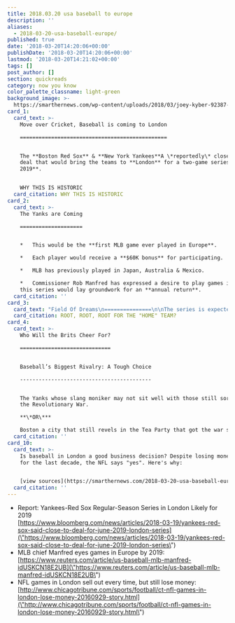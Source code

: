 ```yaml
---
title: 2018.03.20 usa baseball to europe
description: ''
aliases:
  - 2018-03-20-usa-baseball-europe/
published: true
date: '2018-03-20T14:20:06+00:00'
publishDate: '2018-03-20T14:20:06+00:00'
lastmod: '2018-03-20T14:21:02+00:00'
tags: []
post_author: []
section: quickreads
category: now you know
color_palette_classname: light-green
background_image: >-
  https://smarthernews.com/wp-content/uploads/2018/03/joey-kyber-92387-unsplash-scaled.jpg
card_1:
  card_text: >-
    Move over Cricket, Baseball is coming to London

    ===============================================


    The **Boston Red Sox** & **New York Yankees**A \*reportedly\* close to a
    deal that would bring the teams to **London** for a two-game series **in
    2019**.


    WHY THIS IS HISTORIC
  card_citation: WHY THIS IS HISTORIC
card_2:
  card_text: >-
    The Yanks are Coming

    ====================


    *   This would be the **first MLB game ever played in Europe**.

    *   Each player would receive a **$60K bonus** for participating.

    *   MLB has previously played in Japan, Australia & Mexico.

    *   Commissioner Rob Manfred has expressed a desire to play games in London,
    this series would lay groundwork for an **annual return**.
  card_citation: ''
card_3:
  card_text: "Field Of Dreams\n===============\n\nThe series is expected to take place at Londona\x19s Olympic Park.\n\nThe MLB did host a Home Run Derby last year in Londona\x19s Hyde Park.\n\nROOT, ROOT, ROOT FOR THE \"HOME\" TEAM?"
  card_citation: ROOT, ROOT, ROOT FOR THE "HOME" TEAM?
card_4:
  card_text: >-
    Who Will the Brits Cheer For?

    =============================


    Baseball’s Biggest Rivalry: A Tough Choice

    ------------------------------------------


    The Yanks whose slang moniker may not sit well with those still sore over
    the Revolutionary War.  

    **\*OR\***  

    Boston a city that still revels in the Tea Party that got the war started.
  card_citation: ''
card_10:
  card_text: >-
    Is baseball in London a good business decision? Despite losing money there
    for the last decade, the NFL says "yes". Here's why:


    [view sources](https://smarthernews.com/2018-03-20-usa-baseball-europe/)
  card_citation: ''
---
```

*   Report: Yankees-Red Sox Regular-Season Series in London Likely for 2019  
    [https://www.bloomberg.com/news/articles/2018-03-19/yankees-red-sox-said-close-to-deal-for-june-2019-london-series](\"https://www.bloomberg.com/news/articles/2018-03-19/yankees-red-sox-said-close-to-deal-for-june-2019-london-series\")
*   MLB chief Manfred eyes games in Europe by 2019: [https://www.reuters.com/article/us-baseball-mlb-manfred-idUSKCN18E2UB](\"https://www.reuters.com/article/us-baseball-mlb-manfred-idUSKCN18E2UB\")
*   NFL games in London sell out every time, but still lose money: [http://www.chicagotribune.com/sports/football/ct-nfl-games-in-london-lose-money-20160929-story.html](\"http://www.chicagotribune.com/sports/football/ct-nfl-games-in-london-lose-money-20160929-story.html\")